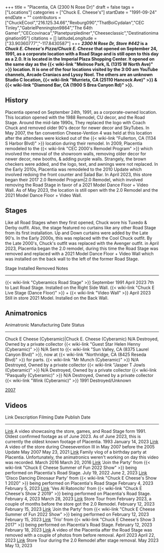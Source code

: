 +++
title = "Placentia, CA (2300 N Rose Dr)"
draft = false
tags = ["Locations"]
categories = ["Chuck E. Cheese's"]
startDate = "1991-09-24"
endDate = ""
contributors = ["ChuckECool","216.125.34.66","Rexburg090","ThatBoiCydalan","CEC Tinley","GabrielPennington9864","The 64th Gamer","CECcovinaca","Planetpurplediner","Cheeseclassic","Destinationimagination95"]
citations = []
latitudeLongitude = ["33.90360777","-117.8430587"]
+++
***2300 N Rose Dr, Store #442* is a *Chuck E. Cheese's Pizza/Chuck E. Cheese* that opened on September 24, 1991, as a corporate location with a Road Stage and is still open to this day as a 2.0.
It is located in the Imperial Plaza Shopping Center. It opened on the same day as the {{< wiki-link "Melrose Park, IL (1315 W North Ave)" >}} location. It is one of the four locations visited by the 3:00 am YouTube channels, Arcade Craniacs and Lyssy Noel. The others are an unknown Studio C location, {{< wiki-link "Murrieta, CA (25110 Hancock Ave)" >}} & {{< wiki-link "Diamond Bar, CA (1900 S Brea Canyon Rd)" >}}.**

## History

Placentia opened on September 24th, 1991, as a corporate-owned location. This location opened with the 1988 Remodel, CU decor, and the Road Stage. Around the mid-late 1990s, They replaced the logo with Coach Chuck and removed older 90's decor for newer decor and SkyTubes. In May 2007, the fan convention Cheese-Vention 4 was held at this location after the attendees were kicked out of the {{< wiki-link "Fullerton, CA (1134 S Harbor Blvd)" >}} location during their remodel. In 2009, Placentia remodeled to the {{< wiki-link "CEC 2000's Remodel Program" >}} which involved the removal of the showroom walls, removing older decor for newer decor, new booths, & adding purple walls. Strangely, the brown checkers were added, and the logo, text, and awnings were not replaced. In the Early 2010s, Placentia was remodeled to the 2010 Update which involved redoing the front counter and Salad Bar. In April 2023, this store began their 2017 2.0 Remodel Program|2.0 Remodel, which involved removing the Road Stage in favor of a 2021 Model Dance Floor + Video Wall. As of May 2023, the location is still open with the 2.0 Remodel and the 2021 Model Dance Floor + Video Wall.

## Stages

Like all Road Stages when they first opened, Chuck wore his Tuxedo & Derby outfit. Also, the stage featured no curtains like any other Road Stage from its first installation. Up and Down curtains were added by the Late 90's. In the Early 2000s, this was replaced with the Cool Chuck outfit. By the Late 2000's, Chuck's outfit was replaced with the Avenger outfit.
in April 2023, Placentia began the 2.0 remodel, during this time the Road Stage was removed and replaced with a 2021 Model Dance Floor + Video Wall which was installed on the back wall to the left of the former Road Stage.

  Stage                                                                                           Installed        Removed          Notes
  ----------------------------------------------------------------------------------------------- ---------------- ---------------- -----------------------------------------------------------
  {{< wiki-link "Cyberamics Road Stage" >}}                                                   September 1991   April 2023       7th to Last Road Stage. Installed on the Right Side Wall.
  {{< wiki-link "Chuck E Live Stage (Dance Floor)" >}} + {{< wiki-link "Video Wall" >}}   April 2023       Still in store   2021 Model. Installed on the Back Wall.

## Animatronics

  Animatronic                                                  Manufacturing Date   Status
  ------------------------------------------------------------ -------------------- -------------------------------------------------------------------------------------------------------------------------------------------------------
  Chuck E Cheese (Cyberamic)|Chuck E. Cheese (Cyberamic)      N/A                  Destroyed, Owned by a private collector
  {{< wiki-link "Guest Star Helen Henny (Cyberamic)" >}}   N/A                  Sent to {{< wiki-link "Sun Valley, CA (8375 Laurel Canyon Blvd)" >}}, now at {{< wiki-link "Northridge, CA (8425 Reseda Blvd)" >}} for parts.
  {{< wiki-link "Mr Munch (Cyberamic)" >}}                 N/A                  Destroyed, Owned by a private collector
  {{< wiki-link "Jasper T Jowls (Cyberamic)" >}}           N/A                  Destroyed, Owned by a private collector
  {{< wiki-link "Pasqually (Cyberamic)" >}}                N/A                  Destroyed, Owned by a private collector
  {{< wiki-link "Wink (Cyberamic)" >}}                     1991                 Destroyed/Unknown

[2007](https://www.showbizpizza.com/photos/cec/ca_placentia/index.html)

## Videos

  Link                                         Description                                                                                                                                                                          Filming Date        Publish Date
  -------------------------------------------- ------------------------------------------------------------------------------------------------------------------------------------------------------------------------------------ ------------------- -------------------
  [Link](https://youtu.be/lOkGrhN7kF8?t=11)    A video showcasing the store, games, and Road Stage form 1991. Oldest confirmed footage as of June 2023. As of June 2023, this is currently the oldest known footage of Placentia.   1993                January 14, 2023
  [Link](https://youtu.be/qNP3CkRCA0s?t=586)   A video of the store during Cheesevention III in May 2007 before the 2005 Update                                                                                                     May 2007            May 23, 2021
  [Link](https://youtu.be/VZXwmknLsgY)         Family vlog of a birthday party at Placentia. Unfortunately, the animatronics weren't working on day this video was recorded.                                                       March 2016          March 20, 2016
  [Link](https://youtu.be/AmXtwJEV0UI)         'Join the Party' from {{< wiki-link "Chuck E Cheese Summer of Fun 2022 Show" >}} being performed on Placentia's Road Stage.                                                   July 19, 2022       June 2, 2023
  [Link](https://youtu.be/HEBXfA-x5Cw)         'Disco Dancing Dinosaur Party' from {{< wiki-link "Chuck E Cheese's Show 1 2020" >}} being performed on Placentia's Road Stage                                               February 4, 2023    February 5, 2023
  [Link](https://youtu.be/bhk8XiCG-FQ)         'Ves Al Ratoncito' from {{< wiki-link "Chuck E Cheese's Show 2 2019" >}} being performed on Placentia's Road Stage.                                                          February 4, 2023    March 28, 2023
  [Link](https://youtu.be/cC_u7A04Gbc)         Store Tour from February 2023, a couple of months before the store got the 2.0 Remodel.                                                                                              February 12, 2023   February 15, 2023
  [Link](https://youtu.be/yDEqFfh8kbE)         'Join the Party' from {{< wiki-link "Chuck E Cheese Summer of Fun 2022 Show" >}} being performed on                                                                            February 12, 2023   February 15, 2023
  [Link](https://youtu.be/1FV84STAqh8)         'Trio' from {{< wiki-link "Chuck E Cheese's Show 3 2017" >}} being performed on Placentia's Road Stage.                                                                      February 12, 2023   February 18, 2023
  [Link](https://youtu.be/gQZ1wx2qwhY)         A video of the Placentia after the Road Stage was removed with a couple of photos from before removal.                                                                               April 2023          April 22, 2023
  [Link](https://youtu.be/2Q1ve3JqWcM)         Store Tour during the 2.0 Remodel after stage removal.                                                                                                                               May 2023            May 13, 2023
